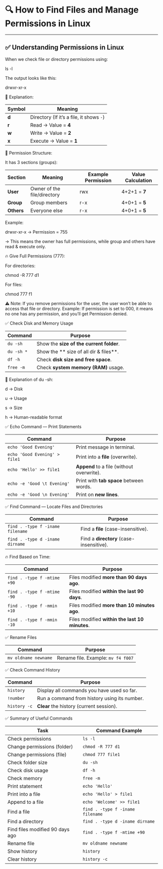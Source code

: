 # 🔍 How to Find Files and Manage Permissions in Linux

---

## ✅ Understanding Permissions in Linux

When we check file or directory permissions using:

ls -l

The output looks like this:

drwxr-xr-x

🔸 Explanation:

| Symbol | Meaning                                  |
| ------ | ---------------------------------------- |
| **d**  | Directory (If it’s a file, it shows `-`) |
| **r**  | Read  → Value = **4**                    |
| **w**  | Write → Value = **2**                    |
| **x**  | Execute → Value = **1**                  |

🔸 Permission Structure:

It has 3 sections (groups):

| Section    | Meaning                     | Example Permission | Value Calculation |
| ---------- | --------------------------- | ------------------ | ----------------- |
| **User**   | Owner of the file/directory | rwx                | 4+2+1 = **7**     |
| **Group**  | Group members               | r-x                | 4+0+1 = **5**     |
| **Others** | Everyone else               | r-x                | 4+0+1 = **5**     |

Example:

drwxr-xr-x → Permission = 755

→ This means the owner has full permissions, while group and others have read & execute only.

🔥 Give Full Permissions (777):

For directories:

chmod -R 777 d1


For files:

chmod 777 f1

⚠️ Note:
If you remove permissions for the user, the user won’t be able to access that file or directory.
Example: If permission is set to 000, it means no one has any permission, and you’ll get Permission denied.

✅ Check Disk and Memory Usage

| Command   | Purpose                                  |
| --------- | ---------------------------------------- |
| `du -sh`  | Show the **size of the current folder**. |
| `du -sh *`| Show the ** size of all dir & files**.   |
| `df -h`   | Check **disk size and free space**.      |
| `free -m` | Check **system memory (RAM)** usage.     |

🔸 Explanation of du -sh:

d → Disk

u → Usage

s → Size

h → Human-readable format

✅ Echo Command — Print Statements

| Command                       | Purpose                                   |
| ----------------------------- | ----------------------------------------- |
| `echo 'Good Evening'`         | Print message in terminal.                |
| `echo 'Good Evening' > file1` | Print into a **file** (overwrite).        |
| `echo 'Hello' >> file1`       | **Append** to a file (without overwrite). |
| `echo -e 'Good \t Evening'`   | Print with **tab space** between words.   |
| `echo -e 'Good \n Evening'`   | Print on **new lines**.                   |

✅ Find Command — Locate Files and Directories

| Command                          | Purpose                                  |
| -------------------------------- | ---------------------------------------- |
| `find . -type f -iname filename` | Find a **file** (case-insensitive).      |
| `find . -type d -iname dirname`  | Find a **directory** (case-insensitive). |

🔥 Find Based on Time:

| Command                     | Purpose                                        |
| --------------------------- | ---------------------------------------------- |
| `find . -type f -mtime +90` | Files modified **more than 90 days ago**.      |
| `find . -type f -mtime -90` | Files modified **within the last 90 days**.    |
| `find . -type f -mmin +10`  | Files modified **more than 10 minutes ago**.   |
| `find . -type f -mmin -10`  | Files modified **within the last 10 minutes**. |

✅ Rename Files

| Command              | Purpose                            |
| -------------------- | ---------------------------------- |
| `mv oldname newname` | Rename file. Example: `mv f4 f007` |

✅ Check Command History

| Command      | Purpose                                      |
| ------------ | -------------------------------------------- |
| `history`    | Display all commands you have used so far.   |
| `!number`    | Run a command from history using its number. |
| `history -c` | **Clear** the history (current session).     |

✅ Summary of Useful Commands

| Task                            | Command Example                  |
| ------------------------------- | -------------------------------- |
| Check permissions               | `ls -l`                          |
| Change permissions (folder)     | `chmod -R 777 d1`                |
| Change permissions (file)       | `chmod 777 file1`                |
| Check folder size               | `du -sh`                         |
| Check disk usage                | `df -h`                          |
| Check memory                    | `free -m`                        |
| Print statement                 | `echo 'Hello'`                   |
| Print into a file               | `echo 'Hello' > file1`           |
| Append to a file                | `echo 'Welcome' >> file1`        |
| Find a file                     | `find . -type f -iname filename` |
| Find a directory                | `find . -type d -iname dirname`  |
| Find files modified 90 days ago | `find . -type f -mtime +90`      |
| Rename file                     | `mv oldname newname`             |
| Show history                    | `history`                        |
| Clear history                   | `history -c`                     |